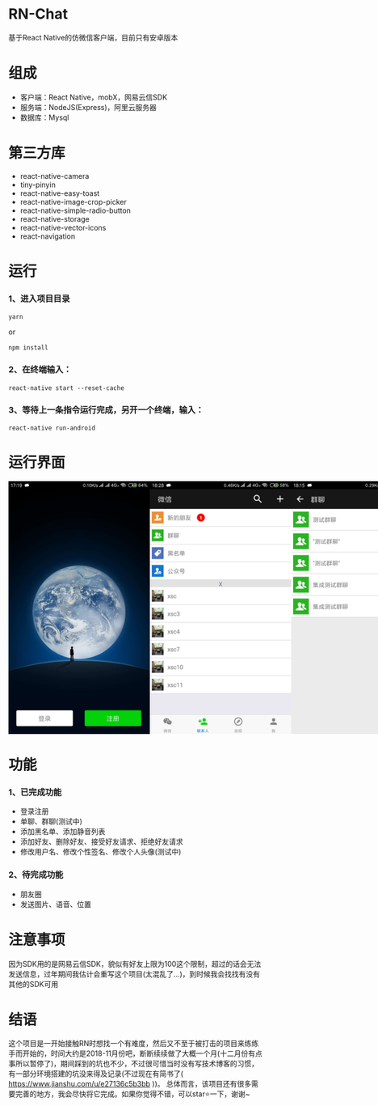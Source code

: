 # RN-Chat
基于React Native的仿微信客户端，目前只有安卓版本

# 组成
- 客户端：React Native，mobX，网易云信SDK
- 服务端：NodeJS(Express)，阿里云服务器
- 数据库：Mysql

# 第三方库
- react-native-camera
- tiny-pinyin
- react-native-easy-toast
- react-native-image-crop-picker
- react-native-simple-radio-button
- react-native-storage
- react-native-vector-icons
- react-navigation

# 运行
### 1、进入项目目录
```
yarn
```
or
```
npm install
```

### 2、在终端输入：
```
react-native start --reset-cache
```

### 3、等待上一条指令运行完成，另开一个终端，输入：
```
react-native run-android
```




# 运行界面
<div style="display:flex">
    <img src="./assets/preview/1.jpg" height="500" width="280">
    <img src="./assets/preview/2.jpg" height="500" width="280">
    <img src="./assets/preview/3.png" height="500" width="280">
    <img src="./assets/preview/4.jpg" height="500" width="280">
    <img src="./assets/preview/5.png" height="500" width="280">
    <img src="./assets/preview/6.jpg" height="500" width="280">
    <img src="./assets/preview/7.png" height="500" width="280">
    <img src="./assets/preview/8.jpg" height="500" width="280">
    <img src="./assets/preview/9.png" height="500" width="280">
    <img src="./assets/preview/10.jpg" height="500" width="280">
    <img src="./assets/preview/11.png" height="500" width="280">
    <img src="./assets/preview/12.jpg" height="500" width="280">
    <img src="./assets/preview/13.png" height="500" width="280">
    <img src="./assets/preview/14.jpg" height="500" width="280">
    <img src="./assets/preview/15.png" height="500" width="280">
    <img src="./assets/preview/16.jpg" height="500" width="280">
    <img src="./assets/preview/17.png" height="500" width="280">
    <img src="./assets/preview/18.jpg" height="500" width="280">
    <img src="./assets/preview/19.png" height="500" width="280">
    <img src="./assets/preview/20.jpg" height="500" width="280">
    <img src="./assets/preview/21.png" height="500" width="280">
    <img src="./assets/preview/22.jpg" height="500" width="280">
    <img src="./assets/preview/23.png" height="500" width="280">
    <img src="./assets/preview/24.jpg" height="500" width="280">
    <img src="./assets/preview/25.png" height="500" width="280">
    <img src="./assets/preview/27.jpg" height="500" width="280">
</div>

# 功能
### 1、已完成功能
- 登录注册
- 单聊、群聊(测试中)
- 添加黑名单、添加静音列表
- 添加好友、删除好友、接受好友请求、拒绝好友请求
- 修改用户名、修改个性签名、修改个人头像(测试中)

### 2、待完成功能
- 朋友圈
- 发送图片、语音、位置


# 注意事项
因为SDK用的是网易云信SDK，貌似有好友上限为100这个限制，超过的话会无法发送信息，过年期间我估计会重写这个项目(太混乱了...)，到时候我会找找有没有其他的SDK可用

# 结语
这个项目是一开始接触RN时想找一个有难度，然后又不至于被打击的项目来练练手而开始的，时间大约是2018-11月份吧，断断续续做了大概一个月(十二月份有点事所以暂停了)，期间踩到的坑也不少，不过很可惜当时没有写技术博客的习惯，有一部分环境搭建的坑没来得及记录(不过现在有简书了( https://www.jianshu.com/u/e27136c5b3bb ))。
总体而言，该项目还有很多需要完善的地方，我会尽快将它完成。如果你觉得不错，可以star⭐一下，谢谢~





